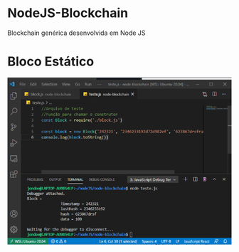 # NodeJS-Blockchain
Blockchain genérica desenvolvida em Node JS

#

# Bloco Estático
![](https://github.com/Ramon-Goveia/NodeJS-Blockchain/blob/master/Captura%20de%20tela%202021-03-20%20150351.png)
